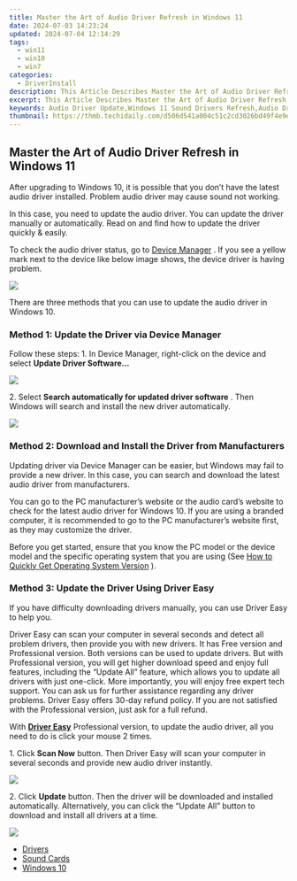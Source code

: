 ```yaml
---
title: Master the Art of Audio Driver Refresh in Windows 11
date: 2024-07-03 14:23:24
updated: 2024-07-04 12:14:29
tags:
  - win11
  - win10
  - win7
categories:
  - DriverInstall
description: This Article Describes Master the Art of Audio Driver Refresh in Windows 11
excerpt: This Article Describes Master the Art of Audio Driver Refresh in Windows 11
keywords: Audio Driver Update,Windows 11 Sound Drivers Refresh,Audio Driver Installation Guide,Optimize Audio Performance in Windows 11,Windows 11 Audio Driver Troubleshooting,How to Refresh Audio Drivers in Windows 11,Improving Sound Quality via Windows Driver Updates
thumbnail: https://thmb.techidaily.com/d506d541a004c51c2cd3026bd49f4e9e82c157f9f39dde8952261d2b96a29117.jpg
---
```


## Master the Art of Audio Driver Refresh in Windows 11

 After upgrading to Windows 10, it is possible that you don’t have the latest audio driver installed. Problem audio driver may cause sound not working.

 In this case, you need to update the audio driver. You can update the driver manually or automatically. Read on and find how to update the driver quickly & easily.

 To check the audio driver status, go to [Device Manager](https://tools.techidaily.com/drivereasy/download/) . If you see a yellow mark next to the device like below image shows, the device driver is having problem.

![](https://images.drivereasy.com/wp-content/uploads/2016/12/img_585c9e1c9a8dc.png)

 There are three methods that you can use to update the audio driver in Windows 10\.

### **Method 1: Update the Driver via Device Manager**

 Follow these steps: 1\. In Device Manager, right-click on the device and select **Update Driver Software…**

![](https://images.drivereasy.com/wp-content/uploads/2016/12/img_585ca063ae5da.png)

 2\. Select **Search automatically for updated driver software** . Then Windows will search and install the new driver automatically.

![](https://images.drivereasy.com/wp-content/uploads/2016/12/img_585ca0bf92276.png)

### **Method 2: Download and Install the Driver from Manufacturers**

 Updating driver via Device Manager can be easier, but Windows may fail to provide a new driver. In this case, you can search and download the latest audio driver from manufacturers.

 You can go to the PC manufacturer’s website or the audio card’s website to check for the latest audio driver for Windows 10\. If you are using a branded computer, it is recommended to go to the PC manufacturer’s website first, as they may customize the driver.

 Before you get started, ensure that you know the PC model or the device model and the specific operating system that you are using (See [How to Quickly Get Operating System Version](https://tools.techidaily.com/drivereasy/download/) ).

### **Method 3: Update the Driver Using** **Driver Easy**

 If you have difficulty downloading drivers manually, you can use Driver Easy to help you.

 Driver Easy can scan your computer in several seconds and detect all problem drivers, then provide you with new drivers. It has Free version and Professional version. Both versions can be used to update drivers. But with Professional version, you will get higher download speed and enjoy full features, including the “Update All” feature, which allows you to update all drivers with just one-click. More importantly, you will enjoy free expert tech support. You can ask us for further assistance regarding any driver problems. Driver Easy offers 30-day refund policy. If you are not satisfied with the Professional version, just ask for a full refund.

 With **[Driver Easy](https://tools.techidaily.com/drivereasy/download/)** [](https://tools.techidaily.com/drivereasy/download/) Professional version, to update the audio driver, all you need to do is click your mouse 2 times.

 1\. Click **Scan Now** button. Then Driver Easy will scan your computer in several seconds and provide new audio driver instantly.

![](https://images.drivereasy.com/wp-content/uploads/2021/09/DE-scan.jpg)

 2\. Click **Update** button. Then the driver will be downloaded and installed automatically. Alternatively, you can click the “Update All” button to download and install all drivers at a time.

![](https://images.drivereasy.com/wp-content/uploads/2021/09/2021-09-30_15-42-44.jpg)

* [Drivers](https://tools.techidaily.com/drivereasy/download/)
* [Sound Cards](https://store.drivereasy.com/order/cart.php?PRODS=4731822&QTY=1&AFFILIATE=108875)
* [Windows 10](https://tools.techidaily.com/drivereasy/download/)

<ins class="adsbygoogle"
     style="display:block"
     data-ad-format="autorelaxed"
     data-ad-client="ca-pub-7571918770474297"
     data-ad-slot="1223367746"></ins>



<ins class="adsbygoogle"
     style="display:block"
     data-ad-client="ca-pub-7571918770474297"
     data-ad-slot="8358498916"
     data-ad-format="auto"
     data-full-width-responsive="true"></ins>
